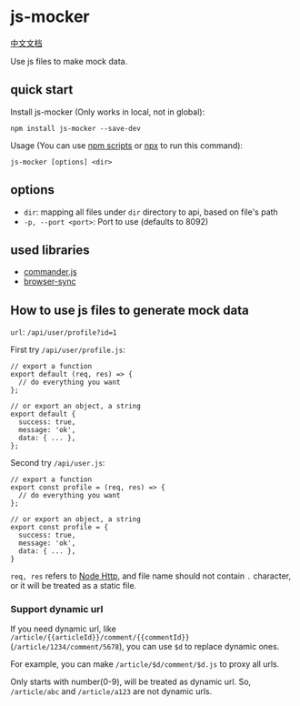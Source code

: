 # js-mocker

[中文文档](./README.md)

Use js files to make mock data.

## quick start

Install js-mocker (Only works in local, not in global):

```
npm install js-mocker --save-dev
```

Usage (You can use [npm scripts](https://docs.npmjs.com/misc/scripts) or [npx](https://www.npmjs.com/package/npx) to run this command):

```
js-mocker [options] <dir>
```

## options

- `dir`: mapping all files under `dir` directory to api, based on file's path
- `-p, --port <port>`: Port to use (defaults to 8092)

## used libraries

- [commander.js](https://github.com/tj/commander.js)
- [browser-sync](https://github.com/BrowserSync/browser-sync)

## How to use js files to generate mock data

`url`: `/api/user/profile?id=1`

First try `/api/user/profile.js`:

```
// export a function
export default (req, res) => {
  // do everything you want
};

// or export an object, a string
export default {
  success: true,
  message: 'ok',
  data: { ... },
};
```

Second try `/api/user.js`:

```
// export a function
export const profile = (req, res) => {
  // do everything you want
};

// or export an object, a string
export const profile = {
  success: true,
  message: 'ok',
  data: { ... },
}
```

`req, res` refers to [Node Http](https://nodejs.org/dist/latest-v8.x/docs/api/http.html), and file name should not contain `.` character, or it will be treated as a static file.

### Support dynamic url

If you need dynamic url, like `/article/{{articleId}}/comment/{{commentId}}`(`/article/1234/comment/5678`), you can use `$d` to replace dynamic ones.

For example, you can make `/article/$d/comment/$d.js` to proxy all urls.

Only starts with number(0-9), will be treated as dynamic url. So, `/article/abc` and `/article/a123` are not dynamic urls.

